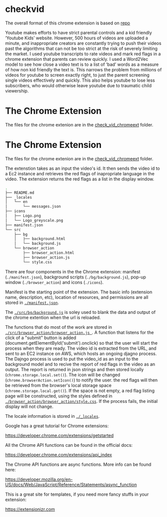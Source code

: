 # checkvid

The overall format of this chrome extension is based on [repo](https://github.com/jiananarthurli/insight_chrome_extension)

Youtube makes efforts to have strict parental controls and a kid friendly ‘Youtube Kids’ website. However, 500 hours of videos are uploaded a minute, and inappropriate creators are constantly trying to push their videos past the algorithms that can not be too strict at the risk of severely limiting the market.   I used youtube transcripts to rate videos and mark red flags in a chrome extension that parents can review quickly. I used a Word2Vec model to see how close a video text is to a list of ‘bad’ words as a measure of how non kid friendly the text is. This narrows the problem from millions of videos for youtube to screen exactly right, to just the parent screening single videos effectively and quickly. This also helps youtube to lose less subscribers, who would otherwise leave youtube due to  traumatic child viewership.

# The Chrome Extension  
The files for the chrome extenion are in the [check_vid_chromeext](./che) folder. 

# The Chrome Extension  
The files for the chrome extenion are in the [check_vid_chromeext](./check_vid_chromeext) folder. 

The extenstion takes as an input the video's id. It then sends the video id to a Ec2 instance and retrieves the red flags of inapropriate language in the video. The extension returns the red flags as a list in the display window. 



```bash
.
├── README.md
├── _locales
│   └── en
│       └── messages.json
├── icons
│   ├── Logo.png
│   └── Logo_greyscale.png
├── manifest.json
└── src
    ├── bg
    │   ├── background.html
    │   └── background.js
    └── browser_action
        ├── browser_action.html
        ├── browser_action.js
        └── style.css
```

There are four components in the the Chrome extension: manifest (```./manifest.json```), background scripts (```./bg/background.js```), pop-up window (```./browser_action```) and icons (```./icons```). 

Manifest is the starting point of the extension. The basic info (extension name, description, etc), location of resources, and permissions are all stored in [```./manifest.json```](./manifest.json).

The [```./src/bg/background.js```](./src/bg/background.js) is soley used to blank the data and output of the chrome extention when the url is reloaded.

The functions that do most of the work are stored in [```./src/browser_action/browser_action.js
```](./src/browser_action/browser_action.js). A function that listens for the click of a "submit" button is added (document.getElementById('submit').onclick) so that the user will start the process when they are ready. The video id is extracted from the URL, and sent to an EC2 instance on AWS, which hosts an ongoing djagno process. The Dajngo process is used to put the video_id as an input to the background model and to recive the report of red flags in the video as an output. The report is returned in json strings and then stored locally (```chrome.storage.local.set()```). The icon will be changed (```chrome.browserAction.setIcon()```) to notify the user. the red flags will then be retrieved from the browser's local storage space (```chrome.storage.local.get()```). If the space is not empty, a red flag listing page will be constructed, using the styles defined in [```./browser_action/browser_action/style.css```](./src/browser_action/style.css). If the process fails, the initial display will not change.

The locale information is stored in [```./_locales```](./_locales).


Google has a great tutorial for Chrome extensions:

https://developer.chrome.com/extensions/getstarted

All the Chrome API functions can be found in the official docs:

https://developer.chrome.com/extensions/api_index

The Chrome API functions are async functions. More info can be found here:

https://developer.mozilla.org/en-US/docs/Web/JavaScript/Reference/Statements/async_function

This is a great site for templates, if you need more fancy stuffs in your extension:

https://extensionizr.com 

